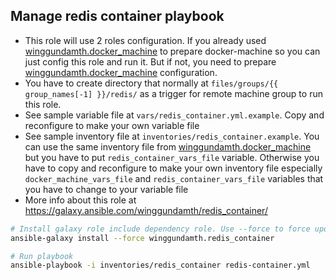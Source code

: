 Manage redis container playbook
---------------------------------------------------------------------------

- This role will use 2 roles configuration. If you already used [winggundamth.docker_machine](docker_machine.md) to prepare docker-machine so you can just config this role and run it. But if not, you need to prepare [winggundamth.docker_machine](docker_machine.md) configuration.
- You have to create directory that normally at ```files/groups/{{ group_names[-1] }}/redis/``` as a trigger for remote machine group to run this role.
- See sample variable file at ```vars/redis_container.yml.example```. Copy and reconfigure to make your own variable file
- See sample inventory file at ```inventories/redis_container.example```. You can use the same inventory file from [winggundamth.docker_machine](docker_machine.md) but you have to put ```redis_container_vars_file``` variable. Otherwise you have to copy and reconfigure to make your own inventory file especially ```docker_machine_vars_file``` and ```redis_container_vars_file``` variables that you have to change to your variable file
- More info about this role at https://galaxy.ansible.com/winggundamth/redis_container/

```bash
# Install galaxy role include dependency role. Use --force to force update to latest
ansible-galaxy install --force winggundamth.redis_container

# Run playbook
ansible-playbook -i inventories/redis_container redis-container.yml
```
